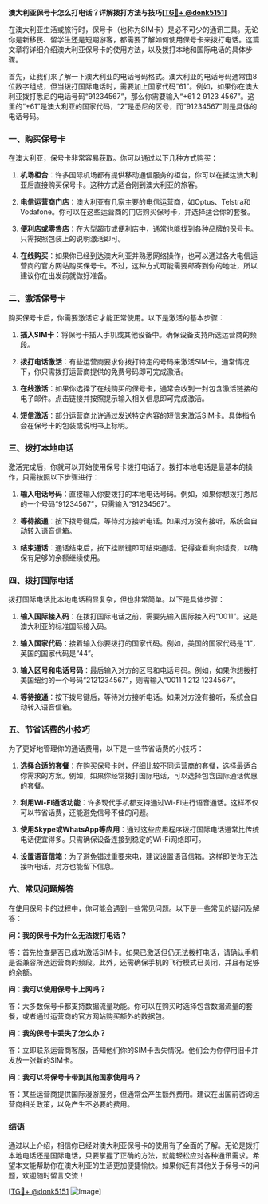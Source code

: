 **澳大利亚保号卡怎么打电话？详解拨打方法与技巧[[TG💪+ @donk5151](https://t.me/s/donk5151)]**

在澳大利亚生活或旅行时，保号卡（也称为SIM卡）是必不可少的通讯工具。无论你是新移民、留学生还是短期游客，都需要了解如何使用保号卡来拨打电话。这篇文章将详细介绍澳大利亚保号卡的使用方法，以及拨打本地和国际电话的具体步骤。

首先，让我们来了解一下澳大利亚的电话号码格式。澳大利亚的电话号码通常由8位数字组成，但当拨打国际电话时，需要加上国家代码“61”。例如，如果你在澳大利亚拨打悉尼的电话号码“91234567”，那么你需要输入“+61 2 9123 4567”。这里的“+61”是澳大利亚的国家代码，“2”是悉尼的区号，而“91234567”则是具体的电话号码。

### 一、购买保号卡

在澳大利亚，保号卡非常容易获取。你可以通过以下几种方式购买：

1. **机场柜台**：许多国际机场都有提供移动通信服务的柜台，你可以在抵达澳大利亚后直接购买保号卡。这种方式适合刚到澳大利亚的旅客。
   
2. **电信运营商门店**：澳大利亚有几家主要的电信运营商，如Optus、Telstra和Vodafone。你可以在这些运营商的门店购买保号卡，并选择适合你的套餐。

3. **便利店或零售店**：在大型超市或便利店中，通常也能找到各种品牌的保号卡。只需按照包装上的说明激活即可。

4. **在线购买**：如果你已经到达澳大利亚并熟悉网络操作，也可以通过各大电信运营商的官方网站购买保号卡。不过，这种方式可能需要邮寄到你的地址，所以建议你在出发前就做好准备。

### 二、激活保号卡

购买保号卡后，你需要激活它才能正常使用。以下是激活的基本步骤：

1. **插入SIM卡**：将保号卡插入手机或其他设备中。确保设备支持所选运营商的频段。

2. **拨打电话激活**：有些运营商要求你拨打特定的号码来激活SIM卡。通常情况下，你只需拨打运营商提供的免费号码即可完成激活。

3. **在线激活**：如果你选择了在线购买的保号卡，通常会收到一封包含激活链接的电子邮件。点击链接并按照提示输入相关信息即可完成激活。

4. **短信激活**：部分运营商允许通过发送特定内容的短信来激活SIM卡。具体指令会在保号卡的包装或说明书上标明。

### 三、拨打本地电话

激活完成后，你就可以开始使用保号卡拨打电话了。拨打本地电话是最基本的操作，只需按照以下步骤进行：

1. **输入电话号码**：直接输入你要拨打的本地电话号码。例如，如果你想拨打悉尼的一个号码“91234567”，只需输入“91234567”。

2. **等待接通**：按下拨号键后，等待对方接听电话。如果对方没有接听，系统会自动转入语音信箱。

3. **结束通话**：通话结束后，按下挂断键即可结束通话。记得查看剩余话费，以确保有足够的余额继续使用。

### 四、拨打国际电话

拨打国际电话比本地电话稍显复杂，但也非常简单。以下是具体步骤：

1. **输入国际接入码**：在拨打国际电话之前，需要先输入国际接入码“0011”。这是澳大利亚的标准国际接入码。

2. **输入国家代码**：接着输入你要拨打的国家代码。例如，美国的国家代码是“1”，英国的国家代码是“44”。

3. **输入区号和电话号码**：最后输入对方的区号和电话号码。例如，如果你想拨打美国纽约的一个号码“2121234567”，则需输入“0011 1 212 1234567”。

4. **等待接通**：按下拨号键后，等待对方接听电话。如果对方没有接听，系统会自动转入语音信箱。

### 五、节省话费的小技巧

为了更好地管理你的通话费用，以下是一些节省话费的小技巧：

1. **选择合适的套餐**：在购买保号卡时，仔细比较不同运营商的套餐，选择最适合你需求的方案。例如，如果你经常拨打国际电话，可以选择包含国际通话优惠的套餐。

2. **利用Wi-Fi通话功能**：许多现代手机都支持通过Wi-Fi进行语音通话。这样不仅可以节省话费，还能避免信号不佳的问题。

3. **使用Skype或WhatsApp等应用**：通过这些应用程序拨打国际电话通常比传统电话便宜得多。只需确保设备连接到稳定的Wi-Fi网络即可。

4. **设置语音信箱**：为了避免错过重要来电，建议设置语音信箱。这样即使你无法接听电话，对方也能留下信息。

### 六、常见问题解答

在使用保号卡的过程中，你可能会遇到一些常见问题。以下是一些常见的疑问及解答：

**问：我的保号卡为什么无法拨打电话？**

答：首先检查是否已成功激活SIM卡。如果已激活但仍无法拨打电话，请确认手机是否兼容所选运营商的频段。此外，还需确保手机的飞行模式已关闭，并且有足够的余额。

**问：我可以使用保号卡上网吗？**

答：大多数保号卡都支持数据流量功能。你可以在购买时选择包含数据流量的套餐，或者通过运营商的官方网站购买额外的数据包。

**问：我的保号卡丢失了怎么办？**

答：立即联系运营商客服，告知他们你的SIM卡丢失情况。他们会为你停用旧卡并发放一张新的SIM卡。

**问：我可以将保号卡带到其他国家使用吗？**

答：某些运营商提供国际漫游服务，但通常会产生额外费用。建议在出国前咨询运营商相关政策，以免产生不必要的费用。

### 结语

通过以上介绍，相信你已经对澳大利亚保号卡的使用有了全面的了解。无论是拨打本地电话还是国际电话，只要掌握了正确的方法，就能轻松应对各种通讯需求。希望本文能帮助你在澳大利亚的生活更加便捷愉快。如果你还有其他关于保号卡的问题，欢迎随时留言交流！

[[TG💪+ @donk5151](https://t.me/s/donk5151) ![Image](https://i.postimg.cc/rwNCRYN7/Snipaste-2025-04-30-17-27-05.png)]